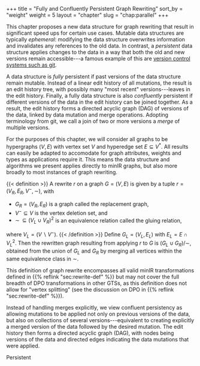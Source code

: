 +++
title = "Fully and Confluently Persistent Graph Rewriting"
sort_by = "weight"
weight = 5
layout = "chapter"
slug = "chap:parallel"
+++

This chapter proposes a new data structure for graph rewriting that result
in significant speed ups for certain use cases.
Mutable data structures are typically _ephemeral_: modifying the data structure
overwrites information and invalidates any references to the old data.
In contrast, a _persistent_ data structure applies changes to the data in a
way that both the old and new versions remain accessible---a famous example of this
are [version control systems such as git](https://martinfowler.com/bliki/VersionControlTools.html).

A data structure is _fully_ persistent if past versions of the data structure remain
mutable. Instead of a linear edit history of all mutations,
the result is an edit history tree,
with possibly many "most recent" versions---leaves in the edit history.
Finally, a fully data structure is also _confluently_ persistent if different versions
of the data in the edit history can be joined together.
As a result, the edit history forms a directed acyclic graph (DAG) of versions of the data,
linked by data mutation and merge operations.
Adopting terminology from git, we call a join of two or more versions a _merge_ of multiple versions.

For the purposes of this chapter, we will consider all graphs to be hypergraphs $(V, E)$
with vertex set $V$ and hyperedge set $E \subseteq V^\ast$.
All results can easily be adapted to accomodate for graph attributes, weights and types
as applications require it.
This means the data structure and algorithms we present applies directly to minIR graphs,
but also more broadly to most instances of graph rewriting.

{{< definition >}}
A rewrite $r$ on a graph $G = (V, E)$ is given by a tuple $r = (V_R, E_R, V^-, \sim)$,
with
- $G_R = (V_R, E_R)$ is a graph called the replacement graph,
- $V^- \subseteq V$ is the vertex deletion set, and
- $\sim\, \subseteq (V_L \cup V_R)^2$ is an equivalence relation called
the gluing relation,

where $V_L = (V \smallsetminus  V^-)$.
{{< /definition >}}
Define $G_L = (V_L, E_L)$ with $E_L = E \cap V_L^2$. Then the rewritten graph resulting from applying
$r$ to $G$ is $(G_L \cup G_R) / \sim$, obtained from the union of $G_L$ and $G_R$ by merging
all vertices within the same equivalence class in $\sim$.

This definition of graph rewrite encompasses all valid minIR transformations defined
in {{% reflink "sec:rewrite-def" %}} but may not cover the full breadth of DPO transformations
in other GTSs, as this definition does not allow for "vertex splitting" (see the discussion on DPO
in {{% reflink "sec:rewrite-def" %}}).



Instead of handling merges explicitly, we view confluent persistency
as allowing mutations to be applied not only on previous
versions of the data, but also on collections of several versions---equivalent to
creating explicitly a merged version of the data
followed by the desired mutation.
The edit history then forms a directed acyclic graph (DAG), with nodes being
versions of the data and directed edges indicating the data mutations that were applied.

Persistent
